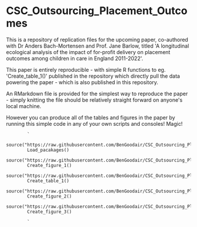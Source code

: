 # CSC_Outsourcing_Placement_Outcomes
This is a repository of replication files for the upcoming paper, co-authored with Dr Anders Bach-Mortensen and Prof. Jane Barlow, titled 'A longitudinal ecological analysis of the impact of for-profit delivery on placement outcomes among children in care in England 2011-2022'.

This paper is entirely reproducible - with simple R functions to eg. 'Create_table_1()' published in the repository which directly pull the data powering the paper - which is also published in this repository.

An RMarkdown file is provided for the simplest way to reproduce the paper - simply knitting the file should be relatively straight forward on anyone's local machine.

However you can produce all of the tables and figures in the paper by running this simple code in any of your own scripts and consoles! Magic!


            `
            source("https://raw.githubusercontent.com/BenGoodair/CSC_Outsourcing_Placement_Outcomes/main/Code/Placements_load_libraries.R")
            Load_pacakages()
            source("https://raw.githubusercontent.com/BenGoodair/CSC_Outsourcing_Placement_Outcomes/main/Code/Placements_figure_1.R")
            Create_figure_1()
            source("https://raw.githubusercontent.com/BenGoodair/CSC_Outsourcing_Placement_Outcomes/main/Code/Placements_table_1.R")
            Create_table_1()
            source("https://raw.githubusercontent.com/BenGoodair/CSC_Outsourcing_Placement_Outcomes/main/Code/Placements_figure_2.R")
            Create_figure_2()
            source("https://raw.githubusercontent.com/BenGoodair/CSC_Outsourcing_Placement_Outcomes/main/Code/Placements_figure_3.R")
            Create_figure_3()

            `
